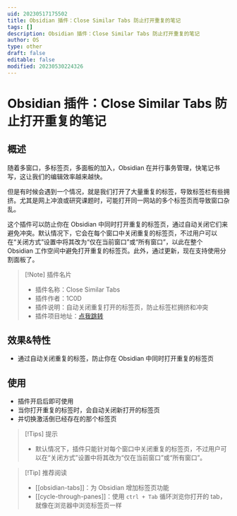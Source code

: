 ```yaml
---
uid: 20230517175502
title: Obsidian 插件：Close Similar Tabs 防止打开重复的笔记
tags: []
description: Obsidian 插件：Close Similar Tabs 防止打开重复的笔记
author: OS
type: other
draft: false
editable: false
modified: 20230530224326
---
```


# Obsidian 插件：Close Similar Tabs 防止打开重复的笔记

## 概述

随着多窗口，多标签页，多面板的加入，Obsidian 在并行事务管理，快笔记书写，这让我们的编辑效率越来越快。

但是有时候会遇到一个情况，就是我们打开了大量重复的标签，导致标签栏有些拥挤。尤其是网上冲浪或研究课题时，可能打开同一网站的多个标签页而导致窗口杂乱。

这个插件可以防止你在 Obsidian 中同时打开重复的标签页，通过自动关闭它们来避免冲突。默认情况下，它会在每个窗口中关闭重复的标签页，不过用户可以在“关闭方式”设置中将其改为“仅在当前窗口”或“所有窗口”，以此在整个 Obsidian 工作空间中避免打开重复的标签页。此外，通过更新，现在支持使用分割面板了。

> [!Note] 插件名片
> - 插件名称：Close Similar Tabs
> - 插件作者：1C0D
> - 插件说明：自动关闭重复打开的标签页，防止标签栏拥挤和冲突
> - 插件项目地址：[点我跳转](https://github.com/1C0D/Obsidian-Close-Similar-Tabs)

## 效果&特性

- 通过自动关闭重复的标签，防止你在 Obsidian 中同时打开重复的标签页

## 使用

- 插件开启后即可使用
- 当你打开重复的标签时，会自动关闭新打开的标签页
- 并切换激活倒已经存在的那个标签页

> [!Tips] 提示
> - 默认情况下，插件只能针对每个窗口中关闭重复的标签页，不过用户可以在“关闭方式”设置中将其改为“仅在当前窗口”或“所有窗口”。

> [!Tip] 推荐阅读
> - [[obsidian-tabs]]：为 Obsidian 增加标签页功能
> - [[cycle-through-panes]]：使用 `ctrl + Tab` 循环浏览你打开的 tab，就像在浏览器中浏览标签页一样